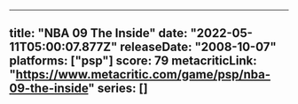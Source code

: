 
---
title: "NBA 09 The Inside"
date: "2022-05-11T05:00:07.877Z"
releaseDate: "2008-10-07"
platforms: ["psp"]
score: 79
metacriticLink: "https://www.metacritic.com/game/psp/nba-09-the-inside"
series: []
---
